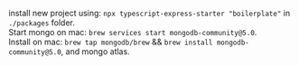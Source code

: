 install new project using: `npx typescript-express-starter "boilerplate"` in `./packages` folder.  
Start mongo on mac: `brew services start mongodb-community@5.0`.  
Install on mac: `brew tap mongodb/brew` && `brew install mongodb-community@5.0`, and mongo atlas.
